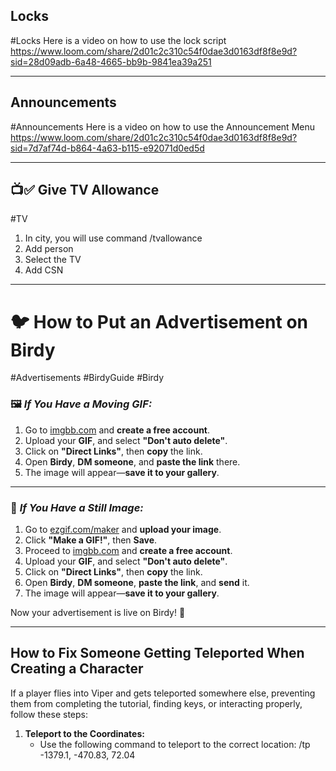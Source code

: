 
## Locks 
#Locks
Here is a video on how to use the lock script
https://www.loom.com/share/2d01c2c310c54f0dae3d0163df8f8e9d?sid=28d09adb-6a48-4665-bb9b-9841ea39a251

---
## Announcements
#Announcements
Here is a video on how to use the Announcement Menu
https://www.loom.com/share/2d01c2c310c54f0dae3d0163df8f8e9d?sid=7d7af74d-b864-4a63-b115-e92071d0ed5d

---
## 📺✅ Give TV Allowance
#TV
1. In city, you will use command /tvallowance
2. Add person
3. Select the TV
4. Add CSN

---

# 🐦 **How to Put an Advertisement on Birdy**  
#Advertisements #BirdyGuide  #Birdy

### 🖼️ *If You Have a Moving GIF:*  
1. Go to [imgbb.com](https://imgbb.com/) and **create a free account**.  
2. Upload your **GIF**, and select **"Don't auto delete"**.  
3. Click on **"Direct Links"**, then **copy** the link.  
4. Open **Birdy**, **DM someone**, and **paste the link** there.  
5. The image will appear—**save it to your gallery**.  

---

### 📸 *If You Have a Still Image:*  
1. Go to [ezgif.com/maker](https://ezgif.com/maker) and **upload your image**.  
2. Click **"Make a GIF!"**, then **Save**.  
3. Proceed to [imgbb.com](https://imgbb.com/) and **create a free account**.  
4. Upload your **GIF**, and select **"Don't auto delete"**.  
5. Click on **"Direct Links"**, then **copy** the link.  
6. Open **Birdy**, **DM someone**, **paste the link**, and **send** it.  
7. The image will appear—**save it to your gallery**.  

Now your advertisement is live on Birdy! 🚀  

---

## **How to Fix Someone Getting Teleported When Creating a Character**


If a player flies into Viper and gets teleported somewhere else, preventing them from completing the tutorial, finding keys, or interacting properly, follow these steps:

1. **Teleport to the Coordinates:**
   - Use the following command to teleport to the correct location:
      /tp -1379.1, -470.83, 72.04
